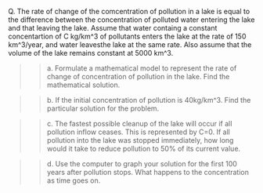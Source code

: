 Q. The rate of change of the comcentration of pollution in a lake is equal to the difference between the concentration of polluted water entering the lake and that leaving the lake. Assume that water containg a constant concentartion of C kg/km^3 of pollutants enters the lake at the rate of 150 km^3/year, and water leavesthe lake at the same rate. Also assume that the volume of the lake remains constant at 5000 km^3.

>> a. Formulate a mathematical model to represent the rate of change of concentration of pollution in the lake. Find the mathematical solution.

>> b. If the initial concentration of pollution is 40kg/km^3. Find the particular solution for the problem.

>> c. The fastest possible cleanup of the lake will occur if all pollution inflow ceases. This is represented by C=0. If all pollution into the lake was stopped immediately, how long would it take to reduce pollution to 50% of its current value.

>> d. Use the computer to graph your solution for the first 100 years after pollution stops. What happens to the concentration as time goes on.
